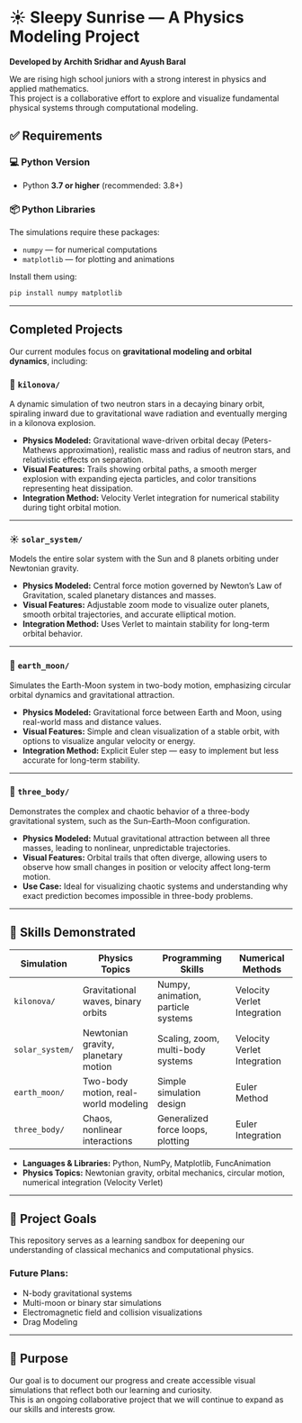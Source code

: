 # ☀️ Sleepy Sunrise — A Physics Modeling Project

**Developed by Archith Sridhar and Ayush Baral**

We are rising high school juniors with a strong interest in physics and applied mathematics.  
This project is a collaborative effort to explore and visualize fundamental physical systems through computational modeling.
## ✅ Requirements

### 💻 Python Version
- Python **3.7 or higher** (recommended: 3.8+)

### 📦 Python Libraries
The simulations require these packages:

- `numpy` — for numerical computations  
- `matplotlib` — for plotting and animations

Install them using:

```bash
pip install numpy matplotlib
```
---

## Completed Projects

Our current modules focus on **gravitational modeling and orbital dynamics**, including:

### 🔭 `kilonova/`
A dynamic simulation of two neutron stars in a decaying binary orbit, spiraling inward due to gravitational wave radiation and eventually merging in a kilonova explosion.  
- **Physics Modeled:** Gravitational wave-driven orbital decay (Peters-Mathews approximation), realistic mass and radius of neutron stars, and relativistic effects on separation.  
- **Visual Features:** Trails showing orbital paths, a smooth merger explosion with expanding ejecta particles, and color transitions representing heat dissipation.  
- **Integration Method:** Velocity Verlet integration for numerical stability during tight orbital motion.

---

### ☀️ `solar_system/`
Models the entire solar system with the Sun and 8 planets orbiting under Newtonian gravity.  
- **Physics Modeled:** Central force motion governed by Newton’s Law of Gravitation, scaled planetary distances and masses.  
- **Visual Features:** Adjustable zoom mode to visualize outer planets, smooth orbital trajectories, and accurate elliptical motion.  
- **Integration Method:** Uses Verlet to maintain stability for long-term orbital behavior.

---

### 🌙 `earth_moon/`
Simulates the Earth-Moon system in two-body motion, emphasizing circular orbital dynamics and gravitational attraction.  
- **Physics Modeled:** Gravitational force between Earth and Moon, using real-world mass and distance values.  
- **Visual Features:** Simple and clean visualization of a stable orbit, with options to visualize angular velocity or energy.  
- **Integration Method:** Explicit Euler step — easy to implement but less accurate for long-term stability.

---

### 🌌 `three_body/`
Demonstrates the complex and chaotic behavior of a three-body gravitational system, such as the Sun–Earth–Moon configuration.  
- **Physics Modeled:** Mutual gravitational attraction between all three masses, leading to nonlinear, unpredictable trajectories.  
- **Visual Features:** Orbital trails that often diverge, allowing users to observe how small changes in position or velocity affect long-term motion.  
- **Use Case:** Ideal for visualizing chaotic systems and understanding why exact prediction becomes impossible in three-body problems.

---

## 🧠 Skills Demonstrated

| Simulation      | Physics Topics                  | Programming Skills                  | Numerical Methods           |
|----------------|----------------------------------|-------------------------------------|-----------------------------|
| `kilonova/`     | Gravitational waves, binary orbits | Numpy, animation, particle systems  | Velocity Verlet Integration |
| `solar_system/` | Newtonian gravity, planetary motion | Scaling, zoom, multi-body systems   | Velocity Verlet Integration  |
| `earth_moon/`   | Two-body motion, real-world modeling | Simple simulation design            | Euler Method                |
| `three_body/`   | Chaos, nonlinear interactions     | Generalized force loops, plotting   | Euler Integration  |

- **Languages & Libraries:** Python, NumPy, Matplotlib, FuncAnimation  
- **Physics Topics:** Newtonian gravity, orbital mechanics, circular motion, numerical integration (Velocity Verlet)

---

## 🚀 Project Goals

This repository serves as a learning sandbox for deepening our understanding of classical mechanics and computational physics.

### Future Plans:
- N-body gravitational systems  
- Multi-moon or binary star simulations  
- Electromagnetic field and collision visualizations  
- Drag Modeling

---

## 📌 Purpose

Our goal is to document our progress and create accessible visual simulations that reflect both our learning and curiosity.  
This is an ongoing collaborative project that we will continue to expand as our skills and interests grow.
